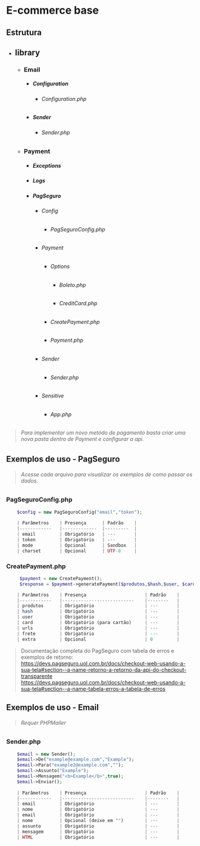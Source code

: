 # E-commerce base

## Estrutura

* ## library
    * ### Email
        * ##### Configuration
            * ###### Configuration.php
        * ##### Sender
            * ###### Sender.php    
    * ### Payment
        * ##### Exceptions
        * ##### Logs
        * ##### PagSeguro
            * ###### Config
                * ###### PagSeguroConfig.php
            * ###### Payment
                * ###### Options
                    * ###### Boleto.php
                    * ###### CreditCard.php
                * ###### CreatePayment.php
                * ###### Payment.php
            * ###### Sender
                * ###### Sender.php
            * ###### Sensitive
                * ###### App.php
            
> ###### Para implementar um novo metódo de pagamento basta criar uma nova pasta dentro de Payment e configurar a api.            
            
## Exemplos de uso - PagSeguro

> ###### Acesse cada arquivo para visualizar os exemplos de como passar os dados.

### PagSeguroConfig.php
```php
    $config = new PagSeguroConfig("email","token");
    
    | Parâmetros 	| Presença    	| Padrão  	|
    |------------	|-------------	|---------	|
    | email      	| Obrigatório 	| ---     	|
    | token      	| Obrigatório 	| ---     	|
    | mode       	| Opcional    	| Sandbox 	|
    | charset    	| Opcional    	| UTF-8   	|
```               
### CreatePayment.php

```php
     $payment = new CreatePayment();
     $response = $payment->generatePayment($produtos,$hash,$user, $card, $urls, $frete);

    | Parâmetros 	| Presença                  	| Padrão 	|
    |------------	|---------------------------	|--------	|
    | produtos   	| Obrigatório               	| ---    	|
    | hash       	| Obrigatório               	| ---    	|
    | user       	| Obrigatório               	| ---    	|
    | card       	| Obrigatório (para cartão) 	| ---    	|
    | urls       	| Obrigatório               	| ---    	|
    | frete      	| Obrigatório               	| ---    	|
    | extra      	| Opcional                  	| 0      	|
```

> Documentação completa do PagSeguro com tabela de erros e exemplos de retorno: <br> https://devs.pagseguro.uol.com.br/docs/checkout-web-usando-a-sua-tela#section--a-name-retorno-a-retorno-da-api-do-checkout-transparente <br> https://devs.pagseguro.uol.com.br/docs/checkout-web-usando-a-sua-tela#section--a-name-tabela-erros-a-tabela-de-erros

##  Exemplos de uso - Email

> ###### Requer PHPMailer

### Sender.php
```php
    $email = new Sender();
    $email->De("example@example.com","Example");
    $email->Para("example2@example.com","");
    $email->Assunto("Example");
    $email->Mensagem("<b>Example</b>",true);    
    $email->Enviar();
    
    | Parâmetros 	| Presença                  	| Padrão 	|
    |------------	|---------------------------	|--------	|
    | email      	| Obrigatório               	| ---    	|
    | nome       	| Obrigatório                   | ---    	|
    | email       	| Obrigatório               	| ---    	|
    | nome       	| Opcional (deixe em "")    	| ---    	|
    | assunto   	| Obrigatório               	| ---    	|
    | mensagem    	| Obrigatório               	| ---    	|
    | HTML      	| Obrigatório                  	| ---    	|    
    
```

